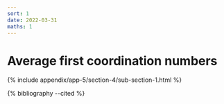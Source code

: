 ```yaml
---
sort: 1
date: 2022-03-31
maths: 1
---
```


# Average first coordination numbers

{% include appendix/app-5/section-4/sub-section-1.html %}

{% bibliography --cited %}


